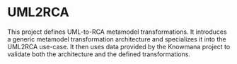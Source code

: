 # UML2RCA
This project defines UML-to-RCA metamodel transformations. It introduces a generic metamodel transformation architecture and specializes it into the UML2RCA use-case. It then uses data provided by the Knowmana project to validate both the architecture and the defined transformations.
